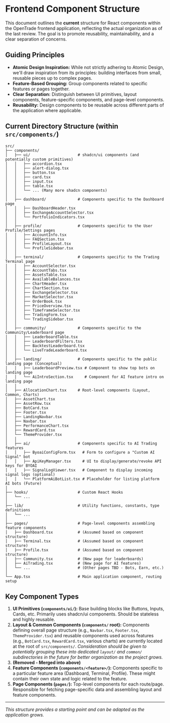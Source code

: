 # Frontend Component Structure

This document outlines the **current** structure for React components within the OpenTrade frontend application, reflecting the actual organization as of the last review. The goal is to promote reusability, maintainability, and a clear separation of concerns.

## Guiding Principles

*   **Atomic Design Inspiration:** While not strictly adhering to Atomic Design, we'll draw inspiration from its principles: building interfaces from small, reusable pieces up to complex pages.
*   **Feature-Based Grouping:** Group components related to specific features or pages together.
*   **Clear Separation:** Distinguish between UI primitives, layout components, feature-specific components, and page-level components.
*   **Reusability:** Design components to be reusable across different parts of the application where applicable.

## Current Directory Structure (within `src/components/`)

```
src/
├── components/
│   ├── ui/                     # shadcn/ui components (and potentially custom primitives)
│   │   ├── accordion.tsx
│   │   ├── alert-dialog.tsx
│   │   ├── button.tsx
│   │   ├── card.tsx
│   │   ├── input.tsx
│   │   ├── table.tsx
│   │   └── ... (Many more shadcn components)
│   │
│   ├── dashboard/              # Components specific to the Dashboard page
│   │   ├── DashboardHeader.tsx
│   │   ├── ExchangeAccountSelector.tsx
│   │   └── PortfolioIndicators.tsx
│   │
│   ├── profile/                # Components specific to the User Profile/Settings pages
│   │   ├── AccountInfo.tsx
│   │   ├── FAQSection.tsx
│   │   ├── ProfileLayout.tsx
│   │   └── ProfileSidebar.tsx
│   │
│   ├── terminal/               # Components specific to the Trading Terminal page
│   │   ├── AccountSelector.tsx
│   │   ├── AccountTabs.tsx
│   │   ├── AssetsTable.tsx
│   │   ├── AvailableBalances.tsx
│   │   ├── ChartHeader.tsx
│   │   ├── ChartSection.tsx
│   │   ├── ExchangeSelector.tsx
│   │   ├── MarketSelector.tsx
│   │   ├── OrderBook.tsx
│   │   ├── PriceOverview.tsx
│   │   ├── TimeframeSelector.tsx
│   │   ├── TradingForm.tsx
│   │   └── TradingSidebar.tsx
│   │
│   ├── community/              # Components specific to the Community/Leaderboard page
│   │   ├── LeaderboardTable.tsx
│   │   ├── LeaderboardFilters.tsx
│   │   ├── BacktestLeaderboard.tsx
│   │   └── LiveTradeLeaderboard.tsx
│   │
│   ├── landing/                # Components specific to the public landing page (Conceptual)
│   │   ├── LeaderboardPreview.tsx # Component to show top bots on landing page
│   │   └── AiIntroSection.tsx     # Component for AI feature intro on landing page
│   │
│   ├── AllocationChart.tsx     # Root-level components (Layout, Common, Charts)
│   ├── AssetChart.tsx
│   ├── AssetRow.tsx
│   ├── BotCard.tsx
│   ├── Footer.tsx
│   ├── LandingNavbar.tsx
│   ├── Navbar.tsx
│   ├── PerformanceChart.tsx
│   ├── RewardCard.tsx
│   └── ThemeProvider.tsx
│   │
│   ├── ai/                     # Components specific to AI Trading features
│   │   ├── ByoaiConfigForm.tsx   # Form to configure a "Custom AI Signal" bot
│   │   ├── ApiKeyManager.tsx     # UI to display/generate/revoke API keys for BYOAI
│   │   ├── SignalLogViewer.tsx   # Component to display incoming signal logs (optional)
│   │   └── PlatformAiBotList.tsx # Placeholder for listing platform AI bots (Future)
│
├── hooks/                      # Custom React Hooks
│   └── ...
│
├── lib/                        # Utility functions, constants, type definitions
│   └── ...
│
├── pages/                      # Page-level components assembling feature components
│   ├── Dashboard.tsx           # (Assumed based on component structure)
│   ├── Terminal.tsx            # (Assumed based on component structure)
│   ├── Profile.tsx             # (Assumed based on component structure)
│   ├── Community.tsx           # (New page for leaderboards)
│   ├── AiTrading.tsx           # (New page for AI features)
│   └── ...                     # (Other pages TBD - Bots, Earn, etc.)
│
└── App.tsx                     # Main application component, routing setup
```

## Key Component Types

1.  **UI Primitives (`components/ui/`):** Base building blocks like Buttons, Inputs, Cards, etc. Primarily uses shadcn/ui components. Should be stateless and highly reusable.
2.  **Layout & Common Components (`components/` root):** Components defining overall page structure (e.g., `Navbar.tsx`, `Footer.tsx`, `ThemeProvider.tsx`) and reusable components used across features (e.g., `BotCard.tsx`, `RewardCard.tsx`, various charts) are currently located at the root of `src/components/`. *Consideration should be given to potentially grouping these into dedicated `layout/` and `common/` subdirectories in the future for better organization as the project grows.*
3.  **(Removed - Merged into above)**
4.  **Feature Components (`components/<feature>/`):** Components specific to a particular feature area (Dashboard, Terminal, Profile). These might contain their own state and logic related to the feature.
5.  **Page Components (`pages/`):** Top-level components for each route/page. Responsible for fetching page-specific data and assembling layout and feature components.

---
*This structure provides a starting point and can be adapted as the application grows.*